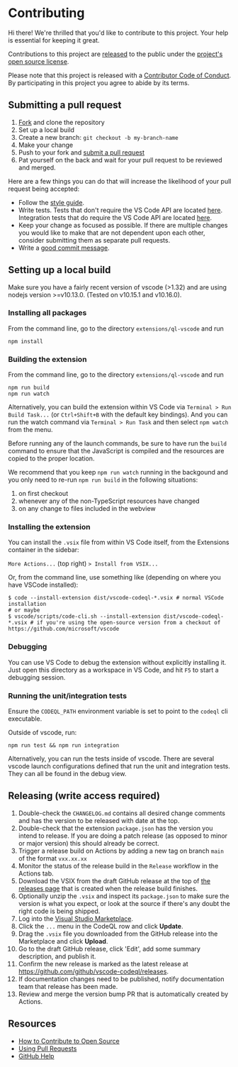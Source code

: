 # Contributing

[fork]: https://github.com/github/vscode-codeql/fork
[pr]: https://github.com/github/vscode-codeql/compare
[style]: https://primer.style
[code-of-conduct]: CODE_OF_CONDUCT.md

Hi there! We're thrilled that you'd like to contribute to this project. Your help is essential for keeping it great.

Contributions to this project are [released](https://help.github.com/articles/github-terms-of-service/#6-contributions-under-repository-license) to the public under the [project's open source license](LICENSE.md).

Please note that this project is released with a [Contributor Code of Conduct][code-of-conduct]. By participating in this project you agree to abide by its terms.

## Submitting a pull request

1. [Fork][fork] and clone the repository
1. Set up a local build
1. Create a new branch: `git checkout -b my-branch-name`
1. Make your change
1. Push to your fork and [submit a pull request][pr]
1. Pat yourself on the back and wait for your pull request to be reviewed and merged.

Here are a few things you can do that will increase the likelihood of your pull request being accepted:

* Follow the [style guide][style].
* Write tests. Tests that don't require the VS Code API are located [here](extensions/ql-vscode/test). Integration tests that do require the VS Code API are located [here](extensions/ql-vscode/src/vscode-tests).
* Keep your change as focused as possible. If there are multiple changes you would like to make that are not dependent upon each other, consider submitting them as separate pull requests.
* Write a [good commit message](http://tbaggery.com/2008/04/19/a-note-about-git-commit-messages.html).

## Setting up a local build

Make sure you have a fairly recent version of vscode (>1.32) and are using nodejs
version >=v10.13.0. (Tested on v10.15.1 and v10.16.0).

### Installing all packages

From the command line, go to the directory `extensions/ql-vscode` and run

```shell
npm install
```

### Building the extension

From the command line, go to the directory `extensions/ql-vscode` and run

```shell
npm run build
npm run watch
```

Alternatively, you can build the extension within VS Code via `Terminal > Run Build Task...` (or `Ctrl+Shift+B` with the default key bindings). And you can run the watch command via `Terminal > Run Task` and then select `npm watch` from the menu.

Before running any of the launch commands, be sure to have run the `build` command to ensure that the JavaScript is compiled and the resources are copied to the proper location.

We recommend that you keep `npm run watch` running in the backgound and you only need to re-run `npm run build` in the following situations:

1. on first checkout
2. whenever any of the non-TypeScript resources have changed
3. on any change to files included in the webview

### Installing the extension

You can install the `.vsix` file from within VS Code itself, from the Extensions container in the sidebar:

`More Actions...` (top right) `> Install from VSIX...`

Or, from the command line, use something like (depending on where you have VSCode installed):

```shell
$ code --install-extension dist/vscode-codeql-*.vsix # normal VSCode installation
# or maybe
$ vscode/scripts/code-cli.sh --install-extension dist/vscode-codeql-*.vsix # if you're using the open-source version from a checkout of https://github.com/microsoft/vscode
```

### Debugging

You can use VS Code to debug the extension without explicitly installing it. Just open this directory as a workspace in VS Code, and hit `F5` to start a debugging session.

### Running the unit/integration tests

Ensure the `CODEQL_PATH` environment variable is set to point to the `codeql` cli executable.

Outside of vscode, run:

```shell
npm run test && npm run integration
```

Alternatively, you can run the tests inside of vscode. There are several vscode launch configurations defined that run the unit and integration tests. They can all be found in the debug view.

## Releasing (write access required)

1. Double-check the `CHANGELOG.md` contains all desired change comments
   and has the version to be released with date at the top.
1. Double-check that the extension `package.json` has the version you intend to release.
   If you are doing a patch release (as opposed to minor or major version) this should already
   be correct.
1. Trigger a release build on Actions by adding a new tag on branch `main` of the format `vxx.xx.xx`
1. Monitor the status of the release build in the `Release` workflow in the Actions tab.
1. Download the VSIX from the draft GitHub release at the top of [the releases page](https://github.com/github/vscode-codeql/releases) that is created when the release build finishes.
1. Optionally unzip the `.vsix` and inspect its `package.json` to make sure the version is what you expect,
   or look at the source if there's any doubt the right code is being shipped.
1. Log into the [Visual Studio Marketplace](https://marketplace.visualstudio.com/manage/publishers/github).
1. Click the `...` menu in the CodeQL row and click **Update**.
1. Drag the `.vsix` file you downloaded from the GitHub release into the Marketplace and click **Upload**.
1. Go to the draft GitHub release, click 'Edit', add some summary description, and publish it.
1. Confirm the new release is marked as the latest release at <https://github.com/github/vscode-codeql/releases>.
1. If documentation changes need to be published, notify documentation team that release has been made.
1. Review and merge the version bump PR that is automatically created by Actions.

## Resources

* [How to Contribute to Open Source](https://opensource.guide/how-to-contribute/)
* [Using Pull Requests](https://help.github.com/articles/about-pull-requests/)
* [GitHub Help](https://help.github.com)

